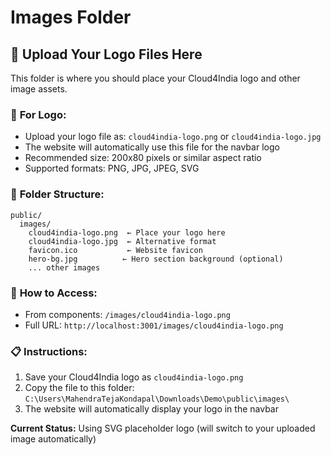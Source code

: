 # Images Folder

## 📁 **Upload Your Logo Files Here**

This folder is where you should place your Cloud4India logo and other image assets.

### 🎯 **For Logo:**
- Upload your logo file as: `cloud4india-logo.png` or `cloud4india-logo.jpg`
- The website will automatically use this file for the navbar logo
- Recommended size: 200x80 pixels or similar aspect ratio
- Supported formats: PNG, JPG, JPEG, SVG

### 📂 **Folder Structure:**
```
public/
  images/
    cloud4india-logo.png  ← Place your logo here
    cloud4india-logo.jpg  ← Alternative format
    favicon.ico           ← Website favicon
    hero-bg.jpg          ← Hero section background (optional)
    ... other images
```

### 🔗 **How to Access:**
- From components: `/images/cloud4india-logo.png`
- Full URL: `http://localhost:3001/images/cloud4india-logo.png`

### 📋 **Instructions:**
1. Save your Cloud4India logo as `cloud4india-logo.png` 
2. Copy the file to this folder: `C:\Users\MahendraTejaKondapal\Downloads\Demo\public\images\`
3. The website will automatically display your logo in the navbar

**Current Status:** Using SVG placeholder logo (will switch to your uploaded image automatically)
